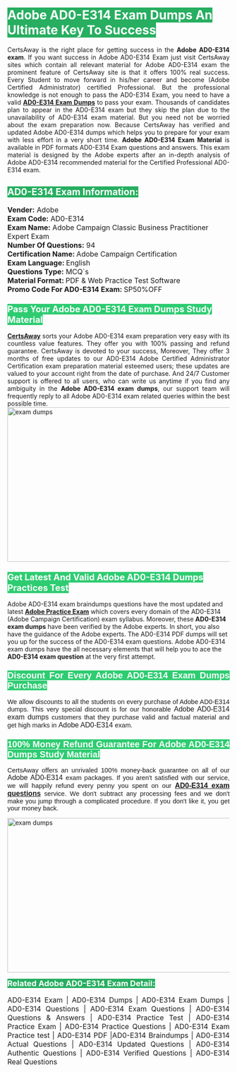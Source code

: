 <h1><span style="color:#ffffff"><strong><span style="background-color:#27ae60">Adobe AD0-E314 Exam Dumps An Ultimate Key To Success</span></strong></span></h1> <div style="text-align:justify">CertsAway is the right place for getting success in the <strong>Adobe AD0-E314 exam</strong>. If you want success in Adobe AD0-E314 Exam just visit CertsAway sites which contain all relevant material for Adobe AD0-E314 exam the prominent feature of CertsAway site is that it offers 100% real success. Every Student to move forward in his/her career and become (Adobe Certified Administrator) certified Professional. But the professional knowledge is not enough to pass the AD0-E314 Exam, you need to have a valid <a href="https://www.certsaway.com/adobe/ad0-e314-exam-dumps"><strong>AD0-E314 Exam Dumps</strong></a> to pass your exam. Thousands of candidates plan to appear in the AD0-E314 exam but they skip the plan due to the unavailability of AD0-E314 exam material. But you need not be worried about the exam preparation now. Because CertsAway has verified and updated Adobe AD0-E314 dumps which helps you to prepare for your exam with less effort in a very short time. <strong>Adobe AD0-E314 Exam Material</strong> is available in PDF formats AD0-E314 Exam questions and answers. This exam material is designed by the Adobe experts after an in-depth analysis of Adobe AD0-E314 recommended material for the Certified Professional AD0-E314 exam.</div> <h2 style="text-align:justify"><span style="color:#ffffff"><span style="background-color:#27ae60">AD0-E314 Exam Information:</span></span></h2> <p><span style="font-size:16px"><strong>Vender:</strong> Adobe<br /> <strong>Exam Code:</strong> AD0-E314<br /> <strong>Exam Name:</strong> Adobe Campaign Classic Business Practitioner Expert Exam<br /> <strong>Number Of Questions:</strong> 94<br /> <strong>Certification Name: </strong>Adobe Campaign Certification<br /> <strong>Exam Language: </strong>English<br /> <strong>Questions Type:</strong> MCQ`s<br /> <strong>Material Format: </strong>PDF & Web Practice Test Software<br /> <strong>Promo Code For AD0-E314 Exam: </strong>SP50%OFF</span></p> <h3><span style="font-size:20px"><span style="color:#ffffff"><strong><span style="background-color:#2ecc71">Pass Your Adobe AD0-E314 Exam Dumps Study Material</span></strong></span></span></h3> <div style="text-align:justify"><a href=" https://www.certsaway.com/"><strong>CertsAway</strong></a> sorts your Adobe AD0-E314 exam preparation very easy with its countless value features. They offer you with 100% passing and refund guarantee. CertsAway is devoted to your success, Moreover, They offer 3 months of free updates to our AD0-E314 Adobe Certified Administrator Certification exam preparation material esteemed users; these updates are valued to your account right from the date of purchase. And 24/7 Customer support is offered to all users, who can write us anytime if you find any ambiguity in the <strong>Adobe AD0-E314 exam dumps</strong>, our support team will frequently reply to all Adobe AD0-E314 exam related queries within the best possible time.</div> <div style="text-align:justify"> </div> <div style="text-align:justify"><a href="https://www.certsaway.com/adobe/ad0-e314-exam-dumps" rel="no-follow"><img alt="exam dumps" src="https://www.certcollections.com/uploads/content/certsaway.png" style="height:350px; width:750px" /></a></div> <h3><span style="font-size:20px"><span style="color:#ffffff"><strong><span style="background-color:#2ecc71">Get Latest And Valid Adobe AD0-E314 Dumps Practices Test</span></strong></span></span></h3> <p>Adobe AD0-E314 exam braindumps questions have the most updated and latest <a href="https://www.certsaway.com/adobe-questions"><strong>Adobe Practice Exam</strong></a> which covers every domain of the AD0-E314 (Adobe Campaign Certification) exam syllabus. Moreover, these <strong>AD0-E314 exam dumps</strong> have been verified by the Adobe experts. In short, you also have the guidance of the Adobe experts. The AD0-E314 PDF dumps will set you up for the success of the AD0-E314 exam questions. Adobe AD0-E314 exam dumps have the all necessary elements that will help you to ace the <strong>AD0-E314 exam question</strong> at the very first attempt.</p> <h3 style="text-align:justify"><span style="font-size:20px"><span style="color:#ffffff"><strong><span style="font-family:Calibri,sans-serif"><span style="background-color:#2ecc71">Discount For Every </span><span style="background-color:#2ecc71">Adobe AD0-E314 Exam</span><span style="background-color:#2ecc71"> Dumps Purchase</span></span></strong></span></span></h3> <div style="text-align:justify"> <p><span style="font-size:11pt"><span style="font-family:Calibri,sans-serif">We allow discounts to all the students on every purchase of Adobe AD0-E314 dumps. This very special discount is for our honorable <span style="font-size:12.0pt"><span style="background-color:white">Adobe AD0-E314 exam dumps </span></span>customers that they purchase valid and factual material and get high marks in <span style="font-size:12.0pt"><span style="background-color:white">Adobe AD0-E314 </span></span>exam. </span></span></p> <h3><span style="font-size:20px"><span style="color:#ffffff"><strong><span style="font-family:Calibri,sans-serif"><span style="background-color:#2ecc71">100% Money Refund Guarantee For </span><span style="background-color:#2ecc71">Adobe AD0-E314 Dumps Study Material</span></span></strong></span></span></h3> <p><span style="font-size:11pt"><span style="font-family:Calibri,sans-serif">CertsAway offers an unrivaled 100% money-back guarantee on all of our <span style="font-size:12.0pt"><span style="background-color:white">Adobe AD0-E314 </span></span>exam packages. If you aren't satisfied with our service, we will happily refund every penny you spent on our <span style="font-size:12.0pt"><span style="background-color:white"><a href="https://www.certsaway.com/adobe/ad0-e314-exam-dumps"><strong>AD0-E314 exam questions</strong></a> </span></span>service. We don't subtract any processing fees and we don't make you jump through a complicated procedure. If you don't like it, you get your money back.</span></span></p> <p><a href="https://www.certsaway.com/adobe/ad0-e314-exam-dumps" rel="no-follow"><img alt="exam dumps" src="https://www.certcollections.com/uploads/content/certsaway_(2)2.png" style="height:350px; width:750px" /></a></p> <p><span style="color:#ffffff"><strong><span style="font-size:18px"><span style="background-color:#27ae60">Related Adobe AD0-E314 Exam Detail:</span></span></strong></span><br /> <br /> <span style="font-size:16px">AD0-E314 Exam | AD0-E314 Dumps | AD0-E314 Exam Dumps | AD0-E314 Questions | AD0-E314 Exam Questions | AD0-E314 Questions & Answers | AD0-E314 Practice Test | AD0-E314 Practice Exam | AD0-E314 Practice Questions | AD0-E314 Exam Practice test | AD0-E314 PDF |AD0-E314 Braindumps | AD0-E314 Actual Questions | AD0-E314 Updated Questions | AD0-E314 Authentic Questions | AD0-E314 Verified Questions | AD0-E314 Real Questions</span></p> </div>
